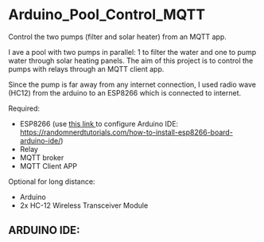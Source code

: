 # Arduino_Pool_Control_MQTT
Control the two pumps (filter and solar heater) from an MQTT app. 

I ave a pool with two pumps in parallel: 1 to filter the water and one to pump water through solar heating panels. The aim of this project is to control the pumps with relays through an MQTT client app. 

Since the pump is far away from any internet connection, I used radio wave (HC12) from the arduino to an ESP8266 which is connected to internet.

Required:
- ESP8266 (use [this link ](https://randomnerdtutorials.com/how-to-install-esp8266-board-arduino-ide/)to configure Arduino IDE: https://randomnerdtutorials.com/how-to-install-esp8266-board-arduino-ide/)
- Relay
- MQTT broker
- MQTT Client APP

Optional for long distance:
- Arduino
- 2x HC-12 Wireless Transceiver Module



ARDUINO IDE:
- 
